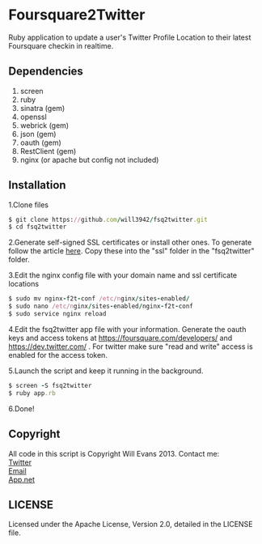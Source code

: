 Foursquare2Twitter
========

Ruby application to update a user's Twitter Profile Location to their latest Foursquare checkin in realtime.

Dependencies
--------

1.  screen  
2.  ruby  
3.  sinatra (gem)  
4.  openssl  
5.  webrick (gem)  
6.  json (gem)  
7.  oauth (gem)  
8.  RestClient (gem)
9.  nginx (or apache but config not included)  

Installation
--------

1.Clone files  

```ruby
$ git clone https://github.com/will3942/fsq2twitter.git  
$ cd fsq2twitter 
``` 
    
2.Generate self-signed SSL certificates or install other ones. To generate follow the article [here](https://devcenter.heroku.com/articles/ssl-certificate-self "here"). Copy these into the "ssl" folder in the "fsq2twitter" folder.

3.Edit the nginx config file with your domain name and ssl certificate locations
    
```ruby
$ sudo mv nginx-f2t-conf /etc/nginx/sites-enabled/  
$ sudo nano /etc/nginx/sites-enabled/nginx-f2t-conf  
$ sudo service nginx reload  
```

4.Edit the fsq2twitter app file with your information. Generate the oauth keys and access tokens at https://foursquare.com/developers/ and https://dev.twitter.com/ . For twitter make sure "read and write" access is enabled for the access token.

5.Launch the script and keep it running in the background.

```ruby
$ screen -S fsq2twitter  
$ ruby app.rb  
```

6.Done!

Copyright
--------

All code in this script is Copyright Will Evans 2013. Contact me:  
[Twitter](http://twitter.com/will3942 "Twitter")  
[Email](mailto:will@will3942.com "Email")    
[App.net](http://alpha.app.net/willevans "App.net")  

LICENSE  
--------

Licensed under the Apache License, Version 2.0, detailed in the LICENSE file.
